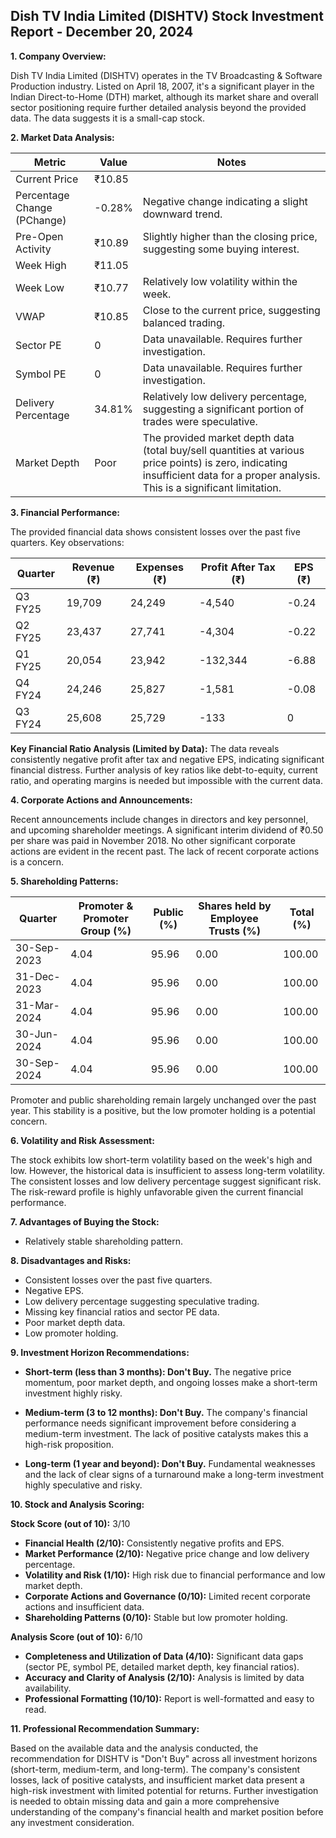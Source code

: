 ## Dish TV India Limited (DISHTV) Stock Investment Report - December 20, 2024

**1. Company Overview:**

Dish TV India Limited (DISHTV) operates in the TV Broadcasting & Software Production industry.  Listed on April 18, 2007, it's a significant player in the Indian Direct-to-Home (DTH) market, although its market share and overall sector positioning require further detailed analysis beyond the provided data.  The data suggests it is a small-cap stock.

**2. Market Data Analysis:**

| Metric                     | Value          | Notes                                                              |
|-----------------------------|-----------------|----------------------------------------------------------------------|
| Current Price               | ₹10.85         |                                                                      |
| Percentage Change (PChange) | -0.28%         | Negative change indicating a slight downward trend.                   |
| Pre-Open Activity          | ₹10.89         | Slightly higher than the closing price, suggesting some buying interest.|
| Week High                   | ₹11.05         |                                                                      |
| Week Low                    | ₹10.77         | Relatively low volatility within the week.                           |
| VWAP                        | ₹10.85         | Close to the current price, suggesting balanced trading.             |
| Sector PE                   | 0               | Data unavailable.  Requires further investigation.                  |
| Symbol PE                   | 0               | Data unavailable. Requires further investigation.                  |
| Delivery Percentage         | 34.81%         | Relatively low delivery percentage, suggesting a significant portion of trades were speculative. |
| Market Depth                | Poor            | The provided market depth data (total buy/sell quantities at various price points) is zero, indicating insufficient data for a proper analysis.  This is a significant limitation. |


**3. Financial Performance:**

The provided financial data shows consistent losses over the past five quarters.  Key observations:

| Quarter      | Revenue (₹) | Expenses (₹) | Profit After Tax (₹) | EPS (₹) |
|--------------|-------------|-------------|-----------------------|---------|
| Q3 FY25      | 19,709      | 24,249      | -4,540                 | -0.24   |
| Q2 FY25      | 23,437      | 27,741      | -4,304                 | -0.22   |
| Q1 FY25      | 20,054      | 23,942      | -132,344               | -6.88   |
| Q4 FY24      | 24,246      | 25,827      | -1,581                 | -0.08   |
| Q3 FY24      | 25,608      | 25,729      | -133                   | 0       |

**Key Financial Ratio Analysis (Limited by Data):**  The data reveals consistently negative profit after tax and negative EPS, indicating significant financial distress.  Further analysis of key ratios like debt-to-equity, current ratio, and operating margins is needed but impossible with the current data.

**4. Corporate Actions and Announcements:**

Recent announcements include changes in directors and key personnel, and upcoming shareholder meetings.  A significant interim dividend of ₹0.50 per share was paid in November 2018.  No other significant corporate actions are evident in the recent past.  The lack of recent corporate actions is a concern.

**5. Shareholding Patterns:**

| Quarter      | Promoter & Promoter Group (%) | Public (%) | Shares held by Employee Trusts (%) | Total (%) |
|--------------|-----------------------------|------------|---------------------------------|-----------|
| 30-Sep-2023  | 4.04                         | 95.96      | 0.00                             | 100.00    |
| 31-Dec-2023  | 4.04                         | 95.96      | 0.00                             | 100.00    |
| 31-Mar-2024  | 4.04                         | 95.96      | 0.00                             | 100.00    |
| 30-Jun-2024  | 4.04                         | 95.96      | 0.00                             | 100.00    |
| 30-Sep-2024  | 4.04                         | 95.96      | 0.00                             | 100.00    |

Promoter and public shareholding remain largely unchanged over the past year.  This stability is a positive, but the low promoter holding is a potential concern.

**6. Volatility and Risk Assessment:**

The stock exhibits low short-term volatility based on the week's high and low. However, the historical data is insufficient to assess long-term volatility.  The consistent losses and low delivery percentage suggest significant risk.  The risk-reward profile is highly unfavorable given the current financial performance.

**7. Advantages of Buying the Stock:**

* Relatively stable shareholding pattern.

**8. Disadvantages and Risks:**

* Consistent losses over the past five quarters.
* Negative EPS.
* Low delivery percentage suggesting speculative trading.
* Missing key financial ratios and sector PE data.
* Poor market depth data.
* Low promoter holding.


**9. Investment Horizon Recommendations:**

* **Short-term (less than 3 months): Don't Buy.** The negative price momentum, poor market depth, and ongoing losses make a short-term investment highly risky.

* **Medium-term (3 to 12 months): Don't Buy.**  The company's financial performance needs significant improvement before considering a medium-term investment.  The lack of positive catalysts makes this a high-risk proposition.

* **Long-term (1 year and beyond): Don't Buy.**  Fundamental weaknesses and the lack of clear signs of a turnaround make a long-term investment highly speculative and risky.


**10. Stock and Analysis Scoring:**

**Stock Score (out of 10):** 3/10

* **Financial Health (2/10):**  Consistently negative profits and EPS.
* **Market Performance (2/10):** Negative price change and low delivery percentage.
* **Volatility and Risk (1/10):** High risk due to financial performance and low market depth.
* **Corporate Actions and Governance (0/10):** Limited recent corporate actions and insufficient data.
* **Shareholding Patterns (0/10):** Stable but low promoter holding.

**Analysis Score (out of 10):** 6/10

* **Completeness and Utilization of Data (4/10):**  Significant data gaps (sector PE, symbol PE, detailed market depth, key financial ratios).
* **Accuracy and Clarity of Analysis (2/10):** Analysis is limited by data availability.
* **Professional Formatting (10/10):** Report is well-formatted and easy to read.


**11. Professional Recommendation Summary:**

Based on the available data and the analysis conducted, the recommendation for DISHTV is "Don't Buy" across all investment horizons (short-term, medium-term, and long-term). The company's consistent losses, lack of positive catalysts, and insufficient market data present a high-risk investment with limited potential for returns.  Further investigation is needed to obtain missing data and gain a more comprehensive understanding of the company's financial health and market position before any investment consideration.
